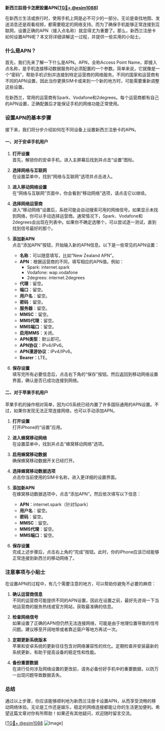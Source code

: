 **新西兰註冊卡怎麽設置APN[[TG💪+ @esim1088](https://t.me/s/esim1088)]**

在新西兰生活或旅行时，使用手机上网是必不可少的一部分。无论是查找地图、发送消息还是观看视频，都需要稳定的网络支持。而为了确保手机能够正常连接到互联网，设置正确的APN（接入点名称）就显得尤为重要了。那么，新西兰注册卡如何设置APN呢？本文将详细讲解这一过程，并提供一些实用的小贴士。

### 什么是APN？

首先，我们先来了解一下什么是APN。APN，全称Access Point Name，即接入点名称，是手机连接移动数据服务时必须配置的一个参数。简单来说，它就像是一个“密码”，帮助手机识别并连接到特定运营商的网络服务。不同的国家和运营商有不同的APN设置，因此当你更换SIM卡或来到一个新的地方时，可能需要重新调整这些设置。

在新西兰，常用的运营商有Spark、Vodafone和2degrees。每个运营商都有自己的APN设置，正确配置后才能保证手机的网络功能正常使用。

### 设置APN的基本步骤

接下来，我们将分步介绍如何在不同设备上设置新西兰注册卡的APN。

#### 一、对于安卓手机用户

1. **打开设置**  
   首先，解锁你的安卓手机，进入主屏幕后找到并点击“设置”图标。

2. **选择网络与互联网**  
   在设置菜单中，找到“网络与互联网”选项并点击进入。

3. **进入移动网络设置**  
   在“网络与互联网”页面中，你会看到“移动网络”选项，请点击它以继续。

4. **选择网络运营商**  
   进入“移动网络”设置后，系统可能会自动搜索可用的网络信号。如果显示未找到网络，你可以手动选择运营商。通常情况下，Spark、Vodafone和2degrees会出现在列表中。如果你不确定选哪个，可以尝试逐一测试，直到找到信号最好的那个。

5. **添加新APN**  
   点击“添加APN”按钮，开始输入新的APN信息。以下是一些常见的APN设置：

   - **名称**：可以随意填写，比如“New Zealand APN”。
   - **APN**：根据运营商的不同，填写相应的APN值。例如：
     - Spark: internet.spark
     - Vodafone: wap.vodafone
     - 2degrees: internet.2degrees
   - **代理**：留空。
   - **端口**：留空。
   - **用户名**：留空。
   - **密码**：留空。
   - **服务器**：留空。
   - **MMSC**：留空。
   - **MMS代理**：留空。
   - **MMS端口**：留空。
   - **启用MMS**：关闭。
   - **APN类型**：默认即可。
   - **APN协议**：IPv4/IPv6。
   - **APN漫游协议**：IPv4/IPv6。
   - **Bearer**：LTE。

6. **保存设置**  
   填写完所有必要信息后，点击右下角的“保存”按钮。然后返回到移动网络设置界面，确认是否已成功连接到网络。

#### 二、对于苹果手机用户

苹果手机的操作相对简单，因为iOS系统已经内置了许多国际通用的APN设置。不过，如果你发现无法正常连接网络，也可以手动添加APN。

1. **打开设置**  
   打开iPhone的“设置”应用。

2. **进入蜂窝移动网络**  
   在设置菜单中，找到并点击“蜂窝移动网络”选项。

3. **启用蜂窝移动数据**  
   确保蜂窝移动数据开关已经打开。

4. **选择蜂窝移动数据选项**  
   点击你当前使用的SIM卡名称，进入更详细的设置界面。

5. **添加新APN**  
   在蜂窝移动数据选项中，点击“添加APN”。然后依次填写以下信息：

   - **APN**：internet.spark（针对Spark）
   - **用户名**：留空。
   - **密码**：留空。
   - **MMSC**：留空。
   - **MMS代理**：留空。
   - **MMS端口**：留空。

6. **保存设置**  
   完成上述步骤后，点击右上角的“完成”按钮。此时，你的iPhone应该已经能够正常连接到新西兰的移动网络了。

### 注意事项与小贴士

在设置APN的过程中，有几个需要注意的地方，可以帮助你避免不必要的麻烦：

1. **确认运营商信息**  
   不同的运营商可能提供不同的APN设置，因此在设置之前，最好先咨询一下当地运营商的服务热线或官方网站，获取最准确的信息。

2. **检查网络信号**  
   如果设置了正确的APN但仍然无法连接网络，可能是由于地理位置导致的信号问题。建议移至开阔地带或者靠近窗户等地方再试一次。

3. **定期更新系统版本**  
   苹果和安卓系统的更新往往包含对网络兼容性的优化。定期检查并安装最新的系统更新，有助于提高设备的稳定性和性能。

4. **备份重要数据**  
   在进行任何涉及网络设置的更改前，请务必备份好手机中的重要数据，以防万一出现问题导致数据丢失。

### 总结

通过以上步骤，你应该能够顺利地为新西兰注册卡设置APN，从而享受流畅的移动网络体验。无论是工作还是娱乐，稳定的网络连接都能让你的生活更加便利。希望这篇文章对你有所帮助！如果还有其他疑问，欢迎随时留言交流。

[[TG💪+ @esim1088](https://t.me/s/esim1088) ![Image](https://i.postimg.cc/4NQfJmqS/Snipaste-2025-05-13-00-14-12.png)]